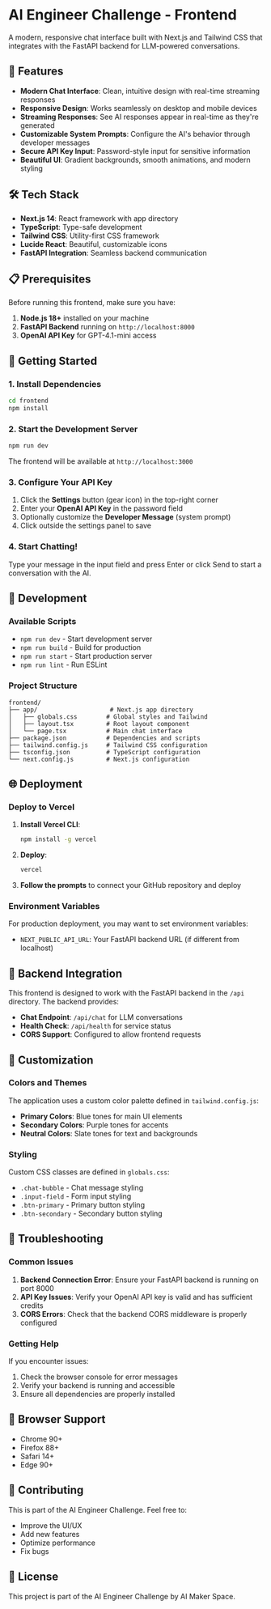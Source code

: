 # AI Engineer Challenge - Frontend

A modern, responsive chat interface built with Next.js and Tailwind CSS that integrates with the FastAPI backend for LLM-powered conversations.

## 🚀 Features

- **Modern Chat Interface**: Clean, intuitive design with real-time streaming responses
- **Responsive Design**: Works seamlessly on desktop and mobile devices
- **Streaming Responses**: See AI responses appear in real-time as they're generated
- **Customizable System Prompts**: Configure the AI's behavior through developer messages
- **Secure API Key Input**: Password-style input for sensitive information
- **Beautiful UI**: Gradient backgrounds, smooth animations, and modern styling

## 🛠️ Tech Stack

- **Next.js 14**: React framework with app directory
- **TypeScript**: Type-safe development
- **Tailwind CSS**: Utility-first CSS framework
- **Lucide React**: Beautiful, customizable icons
- **FastAPI Integration**: Seamless backend communication

## 📋 Prerequisites

Before running this frontend, make sure you have:

1. **Node.js 18+** installed on your machine
2. **FastAPI Backend** running on `http://localhost:8000`
3. **OpenAI API Key** for GPT-4.1-mini access

## 🚀 Getting Started

### 1. Install Dependencies

```bash
cd frontend
npm install
```

### 2. Start the Development Server

```bash
npm run dev
```

The frontend will be available at `http://localhost:3000`

### 3. Configure Your API Key

1. Click the **Settings** button (gear icon) in the top-right corner
2. Enter your **OpenAI API Key** in the password field
3. Optionally customize the **Developer Message** (system prompt)
4. Click outside the settings panel to save

### 4. Start Chatting!

Type your message in the input field and press Enter or click Send to start a conversation with the AI.

## 🔧 Development

### Available Scripts

- `npm run dev` - Start development server
- `npm run build` - Build for production
- `npm run start` - Start production server
- `npm run lint` - Run ESLint

### Project Structure

```
frontend/
├── app/                    # Next.js app directory
│   ├── globals.css        # Global styles and Tailwind
│   ├── layout.tsx         # Root layout component
│   └── page.tsx           # Main chat interface
├── package.json           # Dependencies and scripts
├── tailwind.config.js     # Tailwind CSS configuration
├── tsconfig.json          # TypeScript configuration
└── next.config.js         # Next.js configuration
```

## 🌐 Deployment

### Deploy to Vercel

1. **Install Vercel CLI**:
   ```bash
   npm install -g vercel
   ```

2. **Deploy**:
   ```bash
   vercel
   ```

3. **Follow the prompts** to connect your GitHub repository and deploy

### Environment Variables

For production deployment, you may want to set environment variables:

- `NEXT_PUBLIC_API_URL`: Your FastAPI backend URL (if different from localhost)

## 🔗 Backend Integration

This frontend is designed to work with the FastAPI backend in the `/api` directory. The backend provides:

- **Chat Endpoint**: `/api/chat` for LLM conversations
- **Health Check**: `/api/health` for service status
- **CORS Support**: Configured to allow frontend requests

## 🎨 Customization

### Colors and Themes

The application uses a custom color palette defined in `tailwind.config.js`:

- **Primary Colors**: Blue tones for main UI elements
- **Secondary Colors**: Purple tones for accents
- **Neutral Colors**: Slate tones for text and backgrounds

### Styling

Custom CSS classes are defined in `globals.css`:

- `.chat-bubble` - Chat message styling
- `.input-field` - Form input styling
- `.btn-primary` - Primary button styling
- `.btn-secondary` - Secondary button styling

## 🐛 Troubleshooting

### Common Issues

1. **Backend Connection Error**: Ensure your FastAPI backend is running on port 8000
2. **API Key Issues**: Verify your OpenAI API key is valid and has sufficient credits
3. **CORS Errors**: Check that the backend CORS middleware is properly configured

### Getting Help

If you encounter issues:

1. Check the browser console for error messages
2. Verify your backend is running and accessible
3. Ensure all dependencies are properly installed

## 📱 Browser Support

- Chrome 90+
- Firefox 88+
- Safari 14+
- Edge 90+

## 🤝 Contributing

This is part of the AI Engineer Challenge. Feel free to:

- Improve the UI/UX
- Add new features
- Optimize performance
- Fix bugs

## 📄 License

This project is part of the AI Engineer Challenge by AI Maker Space.